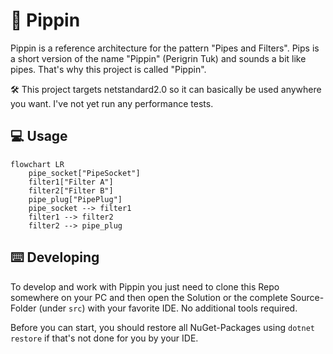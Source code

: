 # 📐 Pippin

Pippin is a reference architecture for the pattern "Pipes and Filters".
Pips is a short version of the name "Pippin" (Perigrin Tuk) and sounds
a bit like pipes. That's why this project is called "Pippin".

🛠️ This project targets netstandard2.0 so it can basically be used anywhere you want. 
I've not yet run any performance tests.

## 💻 Usage

```mermaid
flowchart LR
    pipe_socket["PipeSocket"]
    filter1["Filter A"]
    filter2["Filter B"]
    pipe_plug["PipePlug"]
    pipe_socket --> filter1
    filter1 --> filter2
    filter2 --> pipe_plug
```

## ⌨️ Developing

To develop and work with Pippin you just need to clone this Repo somewhere on your PC and then open the Solution or the complete Source-Folder (under `src`) with your favorite IDE. No additional tools required.

Before you can start, you should restore all NuGet-Packages using `dotnet restore` if that's not done for you by your IDE.